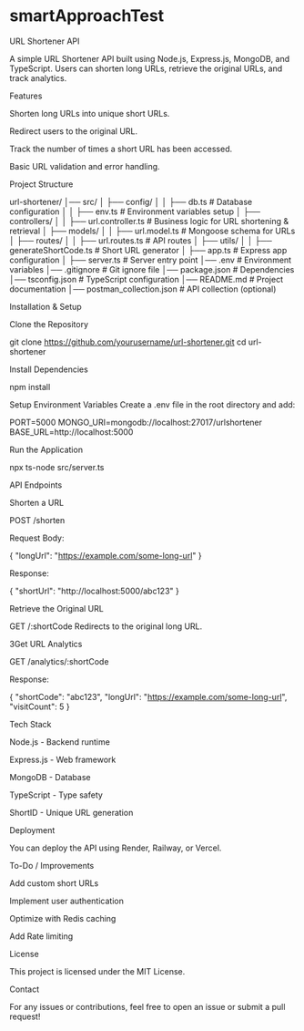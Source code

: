 # smartApproachTest
URL Shortener API

A simple URL Shortener API built using Node.js, Express.js, MongoDB, and TypeScript. Users can shorten long URLs, retrieve the original URLs, and track analytics.

 Features

Shorten long URLs into unique short URLs.

Redirect users to the original URL.

Track the number of times a short URL has been accessed.

Basic URL validation and error handling.

 Project Structure

url-shortener/
│── src/
│   ├── config/
│   │   ├── db.ts          # Database configuration
│   │   ├── env.ts         # Environment variables setup
│   ├── controllers/
│   │   ├── url.controller.ts  # Business logic for URL shortening & retrieval
│   ├── models/
│   │   ├── url.model.ts   # Mongoose schema for URLs
│   ├── routes/
│   │   ├── url.routes.ts  # API routes
│   ├── utils/
│   │   ├── generateShortCode.ts # Short URL generator
│   ├── app.ts             # Express app configuration
│   ├── server.ts          # Server entry point
│── .env                   # Environment variables
│── .gitignore             # Git ignore file
│── package.json           # Dependencies
│── tsconfig.json          # TypeScript configuration
│── README.md              # Project documentation
│── postman_collection.json # API collection (optional)

 Installation & Setup

Clone the Repository

git clone https://github.com/yourusername/url-shortener.git
cd url-shortener

Install Dependencies

npm install

Setup Environment Variables
Create a .env file in the root directory and add:

PORT=5000
MONGO_URI=mongodb://localhost:27017/urlshortener
BASE_URL=http://localhost:5000

Run the Application

npx ts-node src/server.ts

 API Endpoints

 Shorten a URL

POST /shorten

Request Body:

{
    "longUrl": "https://example.com/some-long-url"
}

Response:

{
    "shortUrl": "http://localhost:5000/abc123"
}

Retrieve the Original URL

GET /:shortCode
Redirects to the original long URL.

3Get URL Analytics

GET /analytics/:shortCode

Response:

{
    "shortCode": "abc123",
    "longUrl": "https://example.com/some-long-url",
    "visitCount": 5
}

Tech Stack

Node.js - Backend runtime

Express.js - Web framework

MongoDB - Database

TypeScript - Type safety

ShortID - Unique URL generation

Deployment

You can deploy the API using Render, Railway, or Vercel.

To-Do / Improvements

Add custom short URLs

Implement user authentication

Optimize with Redis caching

Add Rate limiting

License

This project is licensed under the MIT License.

 Contact

For any issues or contributions, feel free to open an issue or submit a pull request!

